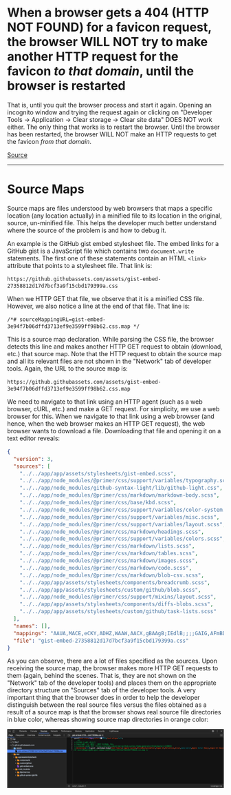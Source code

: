 When a browser gets a 404 (HTTP NOT FOUND) for a favicon request, the browser WILL NOT try to make another HTTP request for the favicon _to that domain_, until the browser is restarted
=========================================================================================================================================================================================

That is, until you quit the browser process and start it again. Opening an incognito window and trying the request again or clicking on "Developer Tools -> Application -> Clear storage -> Clear site data" DOES NOT work either. The only thing that works is to restart the browser. Until the browser has been restarted, the browser WILL NOT make an HTTP requests to get the favicon _from that domain_.

[Source](https://stackoverflow.com/a/43173871/3395831)

---

Source Maps
===========
Source maps are files understood by web browsers that maps a specific location (any location actually) in a minified file to its location in the original, source, un-minified file. This helps the developer much better understand where the source of the problem is and how to debug it.

An example is the GitHub gist embed stylesheet file. The embed links for a GitHub gist is a JavaScript file which contains two `document.write` statements. The first one of these statements contain an HTML `<link>` attribute that points to a stylesheet file. That link is:

    https://github.githubassets.com/assets/gist-embed-27358812d17d7bcf3a9f15cbd179399a.css

When we HTTP GET that file, we observe that it is a minified CSS file. However, we also notice a line at the end of that file. That line is:

    /*# sourceMappingURL=gist-embed-3e94f7b06dffd3713ef9e3599ff98b62.css.map */

This is a source map declaration. While parsing the CSS file, the browser detects this line and makes another HTTP GET request to obtain (download, etc.) that source map. Note that the HTTP request to obtain the source map and all its relevant files are not shown in the "Network" tab of developer tools. Again, the URL to the source map is:

    https://github.githubassets.com/assets/gist-embed-3e94f7b06dffd3713ef9e3599ff98b62.css.map

We need to navigate to that link using an HTTP agent (such as a web browser, cURL, etc.) and make a GET request. For simplicity, we use a web browser for this. When we navigate to that link using a web browser (and hence, when the web browser makes an HTTP GET request), the web browser wants to download a file. Downloading that file and opening it on a text editor reveals:

```json
{
  "version": 3,
  "sources": [
    "../../app/app/assets/stylesheets/gist-embed.scss",
    "../../app/node_modules/@primer/css/support/variables/typography.scss",
    "../../app/node_modules/github-syntax-light/lib/github-light.css",
    "../../app/node_modules/@primer/css/markdown/markdown-body.scss",
    "../../app/node_modules/@primer/css/base/kbd.scss",
    "../../app/node_modules/@primer/css/support/variables/color-system.scss",
    "../../app/node_modules/@primer/css/support/variables/misc.scss",
    "../../app/node_modules/@primer/css/support/variables/layout.scss",
    "../../app/node_modules/@primer/css/markdown/headings.scss",
    "../../app/node_modules/@primer/css/support/variables/colors.scss",
    "../../app/node_modules/@primer/css/markdown/lists.scss",
    "../../app/node_modules/@primer/css/markdown/tables.scss",
    "../../app/node_modules/@primer/css/markdown/images.scss",
    "../../app/node_modules/@primer/css/markdown/code.scss",
    "../../app/node_modules/@primer/css/markdown/blob-csv.scss",
    "../../app/app/assets/stylesheets/components/breadcrumb.scss",
    "../../app/app/assets/stylesheets/custom/github/blob.scss",
    "../../app/node_modules/@primer/css/support/mixins/layout.scss",
    "../../app/app/assets/stylesheets/components/diffs-blobs.scss",
    "../../app/app/assets/stylesheets/custom/github/task-lists.scss"
  ],
  "names": [],
  "mappings": "AAUA,MACE,eCKY,ADHZ,WAAW,AACX,gBAAgB;IEdlB;;;;GAIG,AFmBD,aAAc, <lots more, seemingly random, comma-separated, character sequences>",
  "file": "gist-embed-27358812d17d7bcf3a9f15cbd179399a.css"
}
```

As you can observe, there are a lot of files specified as the sources. Upon receiving the source map, the browser makes more HTTP GET requests to them (again, behind the scenes. That is, they are not shown on the "Network" tab of the developer tools) and places them on the appropriate directory structure on "Sources" tab of the developer tools. A very important thing that the browser does in order to help the developer distinguish between the real source files versus the files obtained as a result of a source map is that the browser shows real source file directories in blue color, whereas showing source map directories in orange color:

![Source Map](assets/source-map.png)

